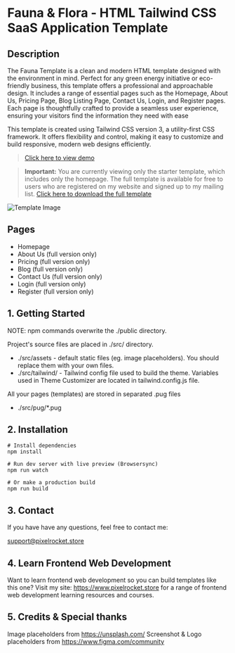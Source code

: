 # Fauna & Flora - HTML Tailwind CSS SaaS Application Template

## Description

The Fauna Template is a clean and modern HTML template designed with the environment in mind. Perfect for any green energy initiative or eco-friendly business, this template offers a professional and approachable design. It includes a range of essential pages such as the Homepage, About Us, Pricing Page, Blog Listing Page, Contact Us, Login, and Register pages. Each page is thoughtfully crafted to provide a seamless user experience, ensuring your visitors find the information they need with ease

This template is created using Tailwind CSS version 3, a utility-first CSS framework. It offers flexibility and control, making it easy to customize and build responsive, modern web designs efficiently.

> [Click here to view demo](https://html-faunaflora-full.vercel.app/)

> **Important:** You are currently viewing only the starter template, which includes only the homepage. The full template is available for free to users who are registered on my website and signed up to my mailing list.
> [Click here to download the full template](https://pixelrocket.store/free-templates/html-templates/fauna-flora-tailwind-html-website-template)

![Template Image](https://pixelrocket-public-assets.s3.eu-west-2.amazonaws.com/github-assets/florafauna.png)




## Pages
- Homepage
- About Us (full version only)
- Pricing (full version only)
- Blog (full version only)
- Contact Us (full version only)
- Login (full version only)
- Register (full version only)


## 1. Getting Started

NOTE: npm commands overwrite the ./public directory.

Project's source files are placed in ./src/ directory. 
* ./src/assets - default static files (eg. image placeholders). You should replace them with your own files.
* ./src/tailwind/ - Tailwind config file used to build the theme. Variables used in Theme Customizer are located in tailwind.config.js file.

All your pages (templates) are stored in separated .pug files
* ./src/pug/*.pug 

## 2. Installation

```
# Install dependencies
npm install 

# Run dev server with live preview (Browsersync)
npm run watch

# Or make a production build 
npm run build
```

## 3. Contact

If you have have any questions, feel free to contact me:

support@pixelrocket.store

## 4. Learn Frontend Web Development

Want to learn frontend web development so you can build templates like this one? Visit my site: https://www.pixelrocket.store for a range of frontend web development learning resources and courses.

## 5. Credits & Special thanks

Image placeholders from https://unsplash.com/
Screenshot & Logo placeholders from https://www.figma.com/community
